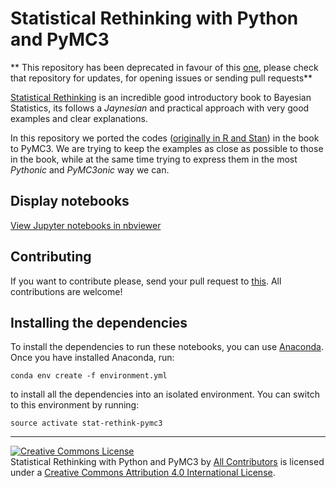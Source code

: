 # Statistical Rethinking with Python and PyMC3

** This repository has been deprecated in favour of this [one](https://github.com/pymc-devs/resources/tree/master/Rethinking), please check that repository for updates, for opening issues or sending pull requests** 

[Statistical Rethinking](http://xcelab.net/rm/statistical-rethinking/) is an incredible good introductory book to Bayesian Statistics, its follows a _Jaynesian_ and practical approach with very good examples and clear explanations.

In this repository we ported the codes ([originally in R and Stan](https://github.com/rmcelreath/rethinking)) in the book to PyMC3. We are trying to keep the examples as close as possible to those in the book, while at the same time trying to express them in the most _Pythonic_ and _PyMC3onic_ way we can.

## Display notebooks

[View Jupyter notebooks in nbviewer](http://nbviewer.jupyter.org/github/aloctavodia/Statistical-Rethinking-with-Python-and-PyMC3/tree/master/)

## Contributing

If you want to contribute please, send your pull request to [this](https://github.com/pymc-devs/resources/tree/master/Rethinking). All contributions are welcome!

## Installing the dependencies

To install the dependencies to run these notebooks, you can use
[Anaconda](https://www.continuum.io/downloads). Once you have installed
Anaconda, run:

    conda env create -f environment.yml

to install all the dependencies into an isolated environment. You can switch to
this environment by running:

    source activate stat-rethink-pymc3


---

<a rel="license" href="http://creativecommons.org/licenses/by/4.0/"><img alt="Creative Commons License" style="border-width:0" src="https://i.creativecommons.org/l/by/4.0/88x31.png" /></a><br /><span>Statistical Rethinking with Python and PyMC3</span> by <a xmlns:cc="http://creativecommons.org/ns#" href="https://github.com/aloctavodia/Statistical-Rethinking-with-Python-and-PyMC3/graphs/contributors" property="cc:attributionName" rel="cc:attributionURL">All Contributors</a> is licensed under a <a rel="license" href="http://creativecommons.org/licenses/by/4.0/">Creative Commons Attribution 4.0 International License</a>.
